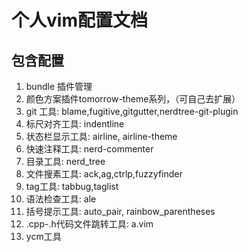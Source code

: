 # 个人vim配置文档
## 包含配置
1.  bundle 插件管理
2.  颜色方案插件tomorrow-theme系列，（可自己去扩展）
3.  git 工具: blame,fugitive,gitgutter,nerdtree-git-plugin
4.  标尺对齐工具: indentline
5.  状态栏显示工具: airline, airline-theme
6.  快速注释工具: nerd-commenter
7.  目录工具:  nerd_tree
8.  文件搜素工具: ack,ag,ctrlp,fuzzyfinder
9.  tag工具:  tabbug,taglist
10. 语法检查工具: ale
11. 括号提示工具: auto_pair, rainbow_parentheses
12. .cpp-.h代码文件跳转工具: a.vim
13. ycm工具
